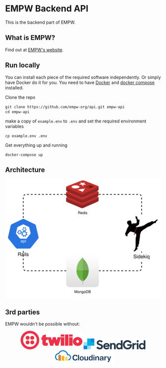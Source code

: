 # EMPW Backend API

This is the backend part of EMPW.

## What is EMPW?

Find out at [EMPW's website](https://empw.netlify.app/).

## Run locally

You can install each piece of the required software independently. Or simply have Docker do it for you. You need to have [Docker](https://docs.docker.com/get-docker/) and [docker compose](https://docs.docker.com/compose/install/) installed.

Clone the repo

```shell
git clone https://github.com/empw-org/api.git empw-api
cd empw-api
```

make a copy of `example.env` to `.env` and set the required environment variables

```shell
cp example.env .env
```

Get everything up and running

```shell
docker-compose up
```

## Architecture

<div align='center'>

  ![backend architecture](./images/backend.svg)

</div>

## 3rd parties

EMPW wouldn't be possible without:

<div align='center'>
  <img src="./images/twilio.svg" width='200px'/>  
  <img src="./images/sendgrid.svg" width='200px'/>  
  <img src="./images/cloudinary.svg" width='200px'/>  
</div>
